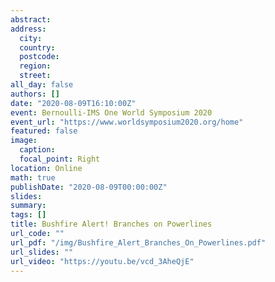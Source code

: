 ```yaml
---
abstract: 
address:
  city: 
  country: 
  postcode: 
  region: 
  street: 
all_day: false
authors: []
date: "2020-08-09T16:10:00Z"
event: Bernoulli-IMS One World Symposium 2020
event_url: "https://www.worldsymposium2020.org/home"
featured: false
image:
  caption: 
  focal_point: Right
location: Online
math: true
publishDate: "2020-08-09T00:00:00Z"
slides: 
summary: 
tags: []
title: Bushfire Alert! Branches on Powerlines
url_code: ""
url_pdf: "/img/Bushfire_Alert_Branches_On_Powerlines.pdf"
url_slides: ""
url_video: "https://youtu.be/vcd_3AheQjE"
---
```

